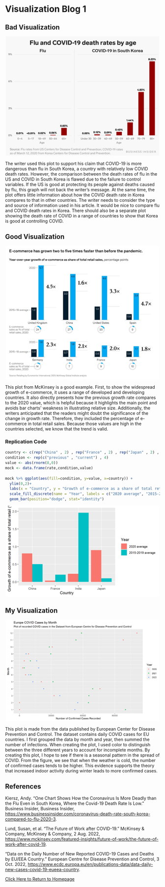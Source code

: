 # Visualization Blog 1

## Bad Visualization

<p align="center">
<img src="Figures/VisBlog1/VisBlog1-1.JPG" width="500" />
</p>

The writer used this plot to support his claim that COVID-19 is more dangerous than flu in South Korea, a country with relatively low COVID death rates. However, the comparison between the death rates of flu in the US and COVID in South Korea is flawed due to the failure to control variables. If the US is good at protecting its people against deaths caused by flu, this graph will not back the writer’s message. At the same time, the plot offers little information about how the COVID death rate in Korea compares to that in other countries. The writer needs to consider the type and source of information used in his article. It would be nice to compare flu and COVID death rates in Korea. There should also be a separate plot showing the death rate of COVID in a range of countries to show that Korea is good at controlling COVID.

## Good Visualization

<p align="center">
<img src="Figures/VisBlog1/VisBlog1-2.JPG" width="500" />
</p>

This plot from McKinsey is a good example. First, to show the widespread growth of e-commerce, it uses a range of developed and developing countries. It also directly presents how the previous growth rate compares to the 2020 value, which is helpful because it highlights the main point and avoids bar charts' weakness in illustrating relative size. Additionally, the writers anticipated that the readers might doubt the significance of the change in growth rate. Therefore, they included the percentage of e-commerce in total retail sales. Because those values are high in the countries selected, we know that the trend is valid.

### Replication Code

```R
country <- c(rep("China" , 2) , rep("France" , 2) , rep("Japan" , 2) , rep("India" , 2) )
condition <- rep(c("previous" , "current") , 4)
value <- abs(rnorm(8,0))
mock <- data.frame(rate,condition,value)

mock %>% ggplot(aes(fill=condition, y=value, x=country)) +
  ylim(0,2)+
  labs(x = "Country", y = "Growth of e-commerce as a share of total retail (%)") +
  scale_fill_discrete(name = "Year", labels = c("2020 average", "2015-2019 average")) +
  geom_bar(position="dodge", stat="identity")
```

<p align="center">
<img src="Figures/VisBlog1/VisBlog1-3.png" width="500" />
</p>

## My Visualization

<p align="center">
<img src="Data/VisBlog1/Plot.png" width="500" />
</p>

This plot is made from the data published by European Center for Disease Prevention and Control. The dataset contains daily COVID cases for EU countries. I first grouped the data by month and year, then summed the number of infections. When creating the plot, I used color to distinguish between the three different years to account for incomplete months. By creating this plot, I hope to see if there is a seasonal pattern in the spread of COVID. From the figure, we see that when the weather is cold, the number of confirmed cases tends to be higher. This evidence supports the theory that increased indoor activity during winter leads to more confirmed cases.

## References

Kiersz, Andy. “One Chart Shows How the Coronavirus Is More Deadly than the Flu Even in South Korea, Where the Covid-19 Death Rate Is Low.” Business Insider, Business Insider, https://www.businessinsider.com/coronavirus-death-rate-south-korea-compared-to-flu-2020-3.

Lund, Susan, et al. “The Future of Work after COVID-19.” McKinsey & Company, McKinsey & Company, 2 Aug. 2022, https://www.mckinsey.com/featured-insights/future-of-work/the-future-of-work-after-covid-19.

“Data on the Daily Number of New Reported COVID-19 Cases and Deaths by EU/EEA Country.” European Centre for Disease Prevention and Control, 3 Oct. 2022, https://www.ecdc.europa.eu/en/publications-data/data-daily-new-cases-covid-19-eueea-country.

[Click Here to Return to Homepage](README.md)
